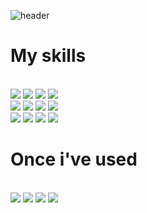 ![header](https://capsule-render.vercel.app/api?type=venom&color=auto&height=300&section=header&text=00Hwang's%20GIT&fontSize=90)

<h1> My skills </h1>
<br>
<img src="https://img.shields.io/badge/C++-00599C?style=flat-square&logo=cplusplus&logoColor=white">
<img src="https://img.shields.io/badge/JavaScript-F7DF1E?style=flat-square&logo=javascript&logoColor=black">
<img src="https://img.shields.io/badge/Mysql-4479A1?style=flat-square&logo=mysql&logoColor=white">
<img src="https://img.shields.io/badge/Oracle-F80000?style=flat-square&logo=oracle&logoColor=white">
<br>
<img src="https://img.shields.io/badge/HTML-E34F26?style=flat-square&logo=html5&logoColor=white">
<img src="https://img.shields.io/badge/CSS-1572B6?style=flat-square&logo=css3&logoColor=white">
<img src="https://img.shields.io/badge/PHP-777BB4?style=flat-square&logo=php&logoColor=white">
<img src="https://img.shields.io/badge/Spring-Boot-6DB33F?style=flat-square&logo=spring-boot&logoColor=white">
<br>
<img src="https://img.shields.io/badge/NotePad++-90E59A?style=flat-square&logo=notepadplusplus&logoColor=white">
<img src="https://img.shields.io/badge/FileZilla-BF0000?style=flat-square&logo=filezilla&logoColor=white">
<img src="https://img.shields.io/badge/GitHub-181717?style=flat-square&logo=github&logoColor=white">
<img src="https://img.shields.io/badge/Notion-000000?style=flat-square&logo=notion&logoColor=white">
<h1> Once i've used </h1>
<br>
<img src="https://img.shields.io/badge/AWS-232F3E?style=flat-square&logo=amazonwebservices&logoColor=white">
<img src="https://img.shields.io/badge/AmazonRDS-527FFF?style=flat-square&logo=amazonrds&logoColor=white">
<img src="https://img.shields.io/badge/Node.js-5FA04E?style=flat-square&logo=nodedotjs&logoColor=white">
<img src="https://img.shields.io/badge/AndroidStudio-3DDC84?style=flat-square&logo=androidstudio&logoColor=black">


